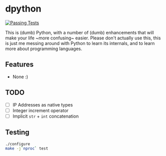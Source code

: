# dpython

[![Passing Tests](https://github.com/CuckooEXE/dpython/actions/workflows/build.yml/badge.svg)](https://github.com/CuckooEXE/dpython/actions/workflows/build.yml)

This is (dumb) Python, with a number of (dumb) enhancements that will make your life ~more confusing~ easier. Please don't actually use this, this is just me messing around with Python to learn its internals, and to learn more about programming languages.

## Features

 - None :)

## TODO

 - [ ] IP Addresses as native types
 - [ ] Integer increment operator
 - [ ] Implicit `str` + `int` concatenation

## Testing

```bash
./configure
make -j`nproc` test
```
